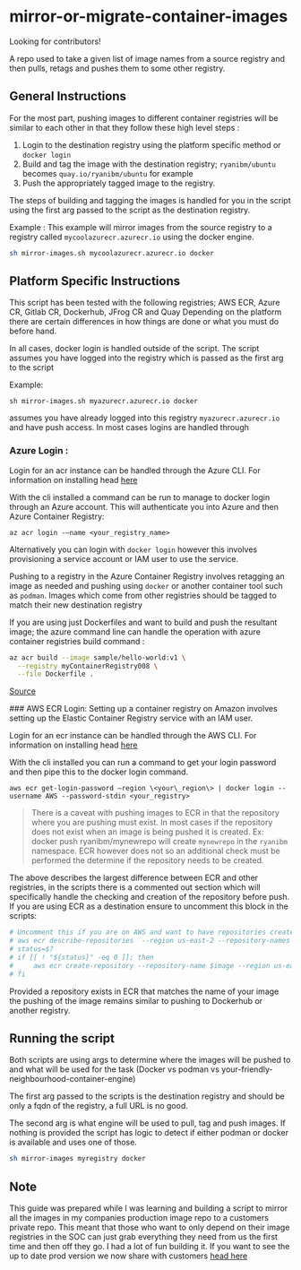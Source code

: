 # mirror-or-migrate-container-images
Looking for contributors! 

A repo used to take a given list of image names from a source registry and then pulls, retags and pushes them to some other registry.

## General Instructions
For the most part, pushing images to different container registries will be similar to each other in that they follow these high level steps :

1. Login to the destination registry using the platform specific method or `docker login`
2. Build and tag the image with the destination registry; `ryanibm/ubuntu` becomes `quay.io/ryanibm/ubuntu` for example
3. Push the appropriately tagged image to the registry. 

The steps of building and tagging the images is handled for you in the script using the first arg passed to the script as the destination registry.

Example :
This example will mirror images from the source registry to a registry called `mycoolazurecr.azurecr.io` using the docker engine.
```bash
sh mirror-images.sh mycoolazurecr.azurecr.io docker
```

## Platform Specific Instructions
This script has been tested with the following registries; AWS ECR, Azure CR, Gitlab CR, Dockerhub, JFrog CR and Quay
Depending on the platform there are certain differences in how things are done or what you must do before hand.

In all cases, docker login is handled outside of the script. The script assumes you have logged into the registry which is passed as the first arg to the script 

Example: 
```
sh mirror-images.sh myazurecr.azurecr.io docker
```
assumes you have already logged into this registry `myazurecr.azurecr.io` and have push access. 
In most cases logins are handled through 

### Azure Login :
Login for an acr instance can be handled through the Azure CLI. For information on installing head [here](https://docs.microsoft.com/en-us/cli/azure/install-azure-cli?view=azure-cli-latest)

With the cli installed a command can be run to manage to docker login through an Azure account. This will authenticate you into Azure and then Azure Container Registry: 

`az acr login -—name <your_registry_name> `

Alternatively you can login with `docker login` however this involves provisioning a service account or IAM user to use the service. 

Pushing to a registry in the Azure Container Registry involves retagging an image as needed and pushing using `docker` or another container tool such as `podman`.
Images which come from other registries should be tagged to match their new destination registry


If you are using just Dockerfiles and want to build and push the resultant image; the azure command line can handle the operation with azure container registries build command :

```bash
az acr build --image sample/hello-world:v1 \
  --registry myContainerRegistry008 \
  --file Dockerfile .
```
[Source](https://docs.microsoft.com/en-us/azure/container-registry/container-registry-quickstart-task-cli)

### AWS ECR Login:
Setting up a container registry on Amazon involves setting up the Elastic Container Registry service with an IAM user. 

Login for an ecr instance can be handled through the AWS CLI. For information on installing head [here](<https://docs.aws.amazon.com/cli/latest/userguide/install-cliv2.html>)

With the cli installed you can run a command to get your login password and then pipe this to the docker login command. 

`aws ecr get-login-password —region \<your\_region\> | docker login --username AWS --password-stdin <your_registry> `

> There is a caveat with pushing images to ECR in that the repository where you are pushing must exist. In most cases if the repository does not exist when an image is being pushed it is created. Ex: docker push ryanibm/mynewrepo will create `mynewrepo` in the `ryanibm` namespace. ECR however does not so an additional check must be performed the determine if the repository needs to be created. 

The above describes the largest difference between ECR and other registries, in the scripts there is a commented out section which will specifically handle the checking and creation of the repository before push. If you are using ECR as a destination ensure to uncomment this block in the scripts: 
```bash
# Uncomment this if you are on AWS and want to have repositories created for your newly tagged images
# aws ecr describe-repositories  --region us-east-2 --repository-names $image 2>&1 > /dev/null
# status=$?
# if [[ ! "${status}" -eq 0 ]]; then
#     aws ecr create-repository --repository-name $image --region us-east-2
# fi
```

Provided a repository exists in ECR that matches the name of your image the pushing of the image remains similar to pushing to Dockerhub or another registry.



## Running the script

Both scripts are using args to determine where the images will be pushed to and what will be used for the task (Docker vs podman vs your-friendly-neighbourhood-container-engine)

The first arg passed to the scripts is the destination registry and should be only a fqdn of the registry, a full URL is no good.


The second arg is what engine will be used to pull, tag and push images. If nothing is provided the script has logic to detect if either podman or docker is available and uses one of those. 

```bash
sh mirror-images myregistry docker
```

## Note
This guide was prepared while I was learning and building a script to mirror all the images in my companies production image repo to a customers private repo. This meant that those who want to only depend on their image registries in the SOC can just grab everything they need from us the first time and then off they go. 
I had a lot of fun building it. If you want to see the up to date prod version we now share with customers [head here](https://github.com/ibmresilient/resilient-community-apps/tree/master/.scripts/mirror-containers)
